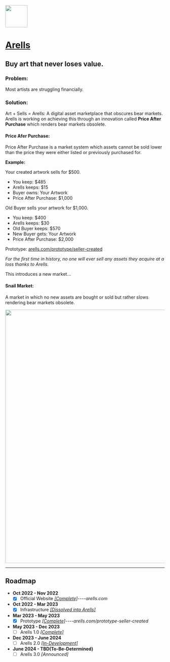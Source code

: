 <img src="https://github.com/Ecare-Exchange/Arells/blob/main/Art/General/Arells-Icon-Ebony.png" width="70px"> 

# [Arells](https://arells.com)
## Buy art that never loses value.

### Problem:
Most artists are struggling financially.

### Solution:
Art + Sells = Arells: A digital asset marketplace that obscures bear markets. Arells is working on achieving this through an innovation called **Price After Purchase** which renders bear markets obsolete.

#### Price Afer Purchase:
Price After Purchase is a market system which assets cannot be sold lower than the price they were either listed or previously purchased for.

**Example:**

Your created artwork sells for $500.

- You keep: $485
- Arells keeps: $15
- Buyer owns: Your Artwork
- Price After Purchase: $1,000

Old Buyer sells your artwork for $1,000.
- You keep: $400
- Arells keeps: $30
- Old Buyer keeps: $570
- New Buyer gets: Your Artwork
- Price After Purchase: $2,000

Prototype: [arells.com/prototype/seller-created](https://arells.com/prototype/seller-created)

*For the first time in history, no one will ever sell any assets they acquire at a loss thanks to Arells.*

This introduces a new market…

#### Snail Market:

A market in which no new assets are bought or sold but rather slows rendering bear markets obsolete.

<img src="https://github.com/Ecare-Exchange/Arells/blob/main/Art/Marketing/BeforeandAfterArells.jpg" width="800px"> 

_______________________________________________________________________

## Roadmap

- **Oct 2022 - Nov 2022**
  - [X] Official Website *[[Complete]](https://arells.com)*----*arells.com* 

- **Oct 2022 - Mar 2023**
   - [X] Infrastructure *[[Dissolved into Arells]](https://github.com/Ecare-Exchange/infrastructure)*

- **Mar 2023 - May 2023**
  - [X] Prototype *[[Complete]](https://arells.com/prototype-seller-created)*----*arells.com/prototype-seller-created*
 
- **May 2023 - Dec 2023**
    - [ ] Arells 1.0 *[[Complete]](https://arells.com)*
 
- **Dec 2023 - June 2024**
    - [ ] Arells 2.0 *[[In-Development]](https://github.com/Art-Sells/Arells/commits/test)*
 
- **June 2024 - TBD(To-Be-Determined)**
    - [ ] Arells 3.0 *[Announced]*
